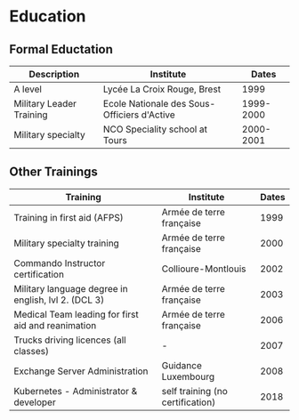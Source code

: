 
# Education

## Formal Eductation

| Description | Institute | Dates |
--------------|-------------|------|
| A level | Lycée La Croix Rouge, Brest | 1999 |
| Military Leader Training |Ecole Nationale des Sous-Officiers d'Active | 1999-2000 |
| Military specialty | NCO Speciality school at Tours | 2000-2001 |


## Other Trainings


| Training | Institute | Dates |
--------------|-------------|------|
| Training in first aid (AFPS) | Armée de terre française | 1999 |
| Military specialty training | Armée de terre française | 2000 |
| Commando Instructor certification | Collioure-Montlouis | 2002 |
| Military language degree in english, lvl 2. (DCL 3) | Armée de terre française | 2003 |
| Medical Team leading for first aid and reanimation | Armée de terre française | 2006 |
| Trucks driving licences (all classes) | - | 2007 |
| Exchange Server Administration | Guidance Luxembourg | 2008 |
| Kubernetes - Administrator & developer  | self training (no certification) | 2018 |